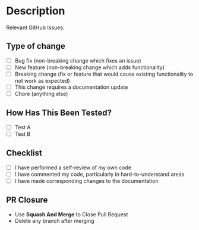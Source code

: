 # Description

<!-- Please include a summary of the change -->

Relevant GitHub Issues:

## Type of change

<!-- Select all options that are relevant. -->

- [ ] Bug fix (non-breaking change which fixes an issue)
- [ ] New feature (non-breaking change which adds functionality)
- [ ] Breaking change (fix or feature that would cause existing functionality to not work as expected)
- [ ] This change requires a documentation update
- [ ] Chore (anything else)

## How Has This Been Tested?

<!-- Summary of tests conducted -->

- [ ] Test A
- [ ] Test B

## Checklist

- [ ] I have performed a self-review of my own code
- [ ] I have commented my code, particularly in hard-to-understand areas
- [ ] I have made corresponding changes to the documentation

## PR Closure

- Use **Squash And Merge** to Close Pull Request
- Delete any branch after merging
